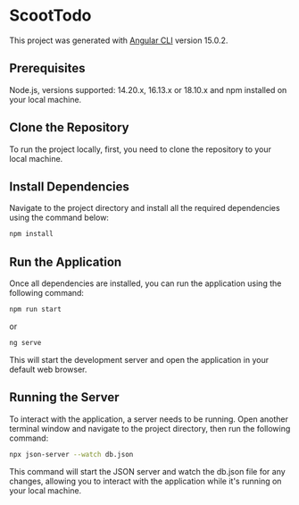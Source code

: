 # ScootTodo

This project was generated with [Angular CLI](https://github.com/angular/angular-cli) version 15.0.2.

## Prerequisites

Node.js, versions supported: 14.20.x, 16.13.x or 18.10.x and npm installed on your local machine.

## Clone the Repository

To run the project locally, first, you need to clone the repository to your local machine.

## Install Dependencies

Navigate to the project directory and install all the required dependencies using the command below:

```bash
npm install
```

## Run the Application

Once all dependencies are installed, you can run the application using the following command:

```bash
npm run start
```

or

```bash
ng serve
```

This will start the development server and open the application in your default web browser.

## Running the Server

To interact with the application, a server needs to be running. Open another terminal window and navigate to the project directory, then run the following command:

```bash
npx json-server --watch db.json
```

This command will start the JSON server and watch the db.json file for any changes, allowing you to interact with the application while it's running on your local machine.
